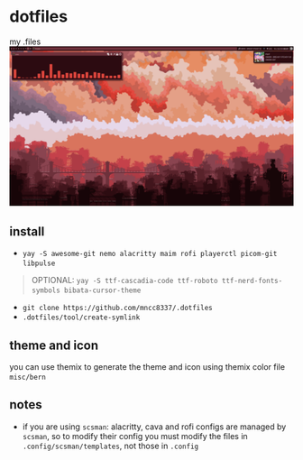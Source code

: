 # dotfiles
my .files
![ps](access/2024-10-04_00-01-39.png)
## install
- `yay -S awesome-git nemo alacritty maim rofi playerctl picom-git libpulse`
> OPTIONAL: `yay -S ttf-cascadia-code ttf-roboto ttf-nerd-fonts-symbols bibata-cursor-theme`
- `git clone https://github.com/mncc8337/.dotfiles`
- `.dotfiles/tool/create-symlink`
## theme and icon
you can use themix to generate the theme and icon using themix color file `misc/bern`
## notes
- if you are using `scsman`: alacritty, cava and rofi configs are managed by `scsman`, so to modify their config you must modify the files in `.config/scsman/templates`, not those in `.config`
